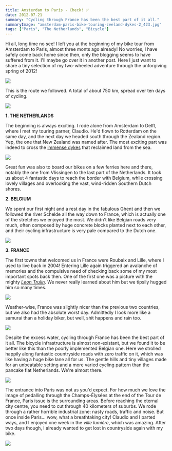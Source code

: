 ```yaml
---
title: Amsterdam to Paris - Check! ✅
date: 2012-07-21
summary: "Cycling through France has been the best part of it all."
summaryImage: "amsterdam-paris-bike-touring-zeeland-dykes-2_423.jpg"
tags: ["Paris", "The Netherlands", "Bicycle"]
---
```


Hi all, long time no see! I left you at the beginning of my bike tour from Amsterdam to Paris, almost three monts ago already! No worries, I have safely come back home since then, only the blogging seems to have suffered from it. I'll maybe go over it in another post. Here I just want to share a tiny selection of my two-wheeled adventure through the unforgiving spring of 2012!

![](amsterdam-paris-bike-touring-beginning_337.jpg)

This is the route we followed. A total of about 750 km, spread over ten days of cycling.

![](amsterdam-to-paris-bike-touring-route_278.jpg)

**1. THE NETHERLANDS**

The beginning is always exciting. I rode alone from Amsterdam to Delft, where I met my touring parner, Claudio. He'd flown to Rotterdam on the same day, and the next day we headed south through the Zealand region. Yep, the one that New Zealand was named after. The most exciting part was indeed to cross the [immense dykes](http://richardtulloch.wordpress.com/2010/01/29/bikes-on-dykes-cycling-zeeland-netherlands/) that reclaimed land from the sea.

![](amsterdam-paris-bike-touring-dykes-zeeland_337.jpg)

Great fun was also to board our bikes on a few ferries here and there, notably the one from Vlissingen to the last part of the Netherlands. It took us about 4 fantastic days to reach the border with Belgium, while crossing lovely villages and overlooking the vast, wind-ridden Southern Dutch shores.

**2. BELGIUM**

We spent our first night and a rest day in the fabulous Ghent and then we followed the river Schelde all the way down to France, which is actually one of the stretches we enjoyed the most. We didn't like Belgian roads very much, often composed by huge concrete blocks planted next to each other, and their cycling infrastructure is very pale compared to the Dutch one.

![](amsterdam-paris-bike-touring-belgium-schelde_423.jpg)

**3. FRANCE**

The first towns that welcomed us in France were Roubaix and Lille, where I used to live back in 2004! Entering Lille again triggered an avalanche of memories and the compulsive need of checking back some of my most important spots back then. One of the first one was a picture with the mighty _[Leon Trulin](http://www.remembrancetrails-northernfrance.com/visit-the-sites/the-war-of-movement-and-the-first-german-occupation/monument-to-leon-trulin-lille.html)_. We never really learned about him but we tipsily hugged him so many times. 

![](amsterdam-paris-bike-touring-lille-leon-trulin_423.jpg)

Weather-wise, France was slightly nicer than the previous two countries, but we also had the absolute worst day. Admittedly I look more like a samurai than a holiday biker, but well, shit happens and rain too.

![](amsterdam-paris-bike-touring-france-rain_423.jpg)

Despite the excess water, cycling through France has been the best part of it all. The bicycle infrastructure is almost non-existant, but we found it to be better like this than the poorly implemented Belgian one. Here we strolled happily along fantastic countryside roads with zero traffic on it, which was like having a huge bike lane all for us. The gentle hills and tiny villages made for an unbeatable setting and a more varied cycling pattern than the pancake flat Netherlands. We're almost there.

![](amsterdam-paris-bike-touring-almost-paris_362.jpg)

The entrance into Paris was not as you'd expect. For how much we love the image of pedalling through the Champs-Élysées at the end of the Tour de France, Paris issue is the surrounding areas. Before reaching the eternal city centre, you need to cut through 40 kilometers of suburbs. We rode through a rather horrible industrial zone: nasty roads, traffic and noise. But once inside Paris... wow, what a breathtaking city! Claudio and I parted ways, and I enjoyed one week in the _ville lumière_, which was amazing. After two days though, I already wanted to get lost in countryside again with my bike.

![](amsterdam-paris-bike-touring-paris_423.jpg)
